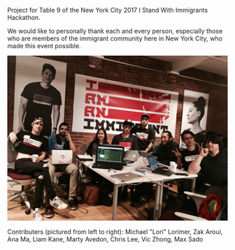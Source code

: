 Project for Table 9 of the New York City 2017 I Stand With Immigrants Hackathon. 

We would like to personally thank each and every person, especially those who are members of the immigrant community here in New York City, who made this event possible. 

<img width = "800" src = "https://raw.githubusercontent.com/mclorimer/iswitable9/master/Table_9.jpg">

Contributers (pictured from left to right): Michael "Lori" Lorimer, Zak Aroui, Ana Ma, Liam Kane, Marty Avedon, Chris Lee, Vic Zhong, Max Sado
